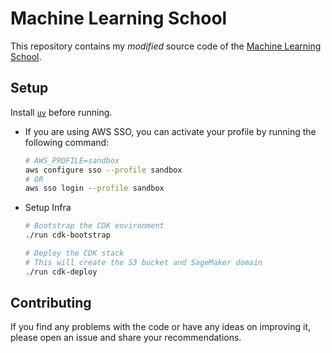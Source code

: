 # Machine Learning School

This repository contains my *modified* source code of the [Machine Learning School](https://www.ml.school).


## Setup

Install [`uv`](https://docs.astral.sh/uv/getting-started/installation/) before running.

- If you are using AWS SSO, you can activate your profile by running the following command:

    ```bash
    # AWS_PROFILE=sandbox
    aws configure sso --profile sandbox
    # OR
    aws sso login --profile sandbox
    ```

- Setup Infra
    ```bash
    # Bootstrap the CDK environment
    ./run cdk-bootstrap

    # Deploy the CDK stack
    # This will create the S3 bucket and SageMaker domain
    ./run cdk-deploy
    ```

<!-- - Create a `.env` file and add
  - `COMET_API_KEY`, `COMET_PROJECT_NAME`
  - `S3_BUCKET_NAME`, `SAGEMAKER_EXECUTION_ROLE` -->



## Contributing

If you find any problems with the code or have any ideas on improving it, please open an issue and share your recommendations.
